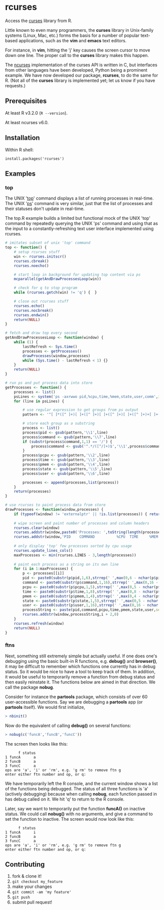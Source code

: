 # rcurses
Access the
[curses](https://en.wikipedia.org/wiki/Curses_(programming_library))
library from R.

Little known to even many programmers, the **curses** library in
Unix-family systems (Linux, Mac, etc.) forms the basis for a number of
popular text-based applications, such as the **vim** and **emacs** text
editors.

For instance, in **vim**, hitting the 'j' key causes the screen cursor to
move down one line. The proper call to the **curses** library makes this
happen.

The [ncurses](https://en.wikipedia.org/wiki/Ncurses) implementation of
the curses API is written in C, but interfaces from other languages have
been developed, Python being a prominent example.  We have now developed
our package, **rcurses**, to do the same for R. (Not all of the
**curses** library is implemented yet; let us know if you have
requests.)

## Prerequisites

At least R v3.2.0 (`R --version`).

At least ncurses v6.0.

## Installation

Within R shell:

```
install.packages('rcurses')
```

## Examples

### top

The UNIX '[top](https://en.wikipedia.org/wiki/Top_(software))' command
displays a list of running processes in real-time. The UNIX
'[ps](https://en.wikipedia.org/wiki/Ps_(Unix))' command is very similar,
just that the list of processes and their statuses don't update in
real-time.

The top.R example builds a limited but functional mock of the UNIX 'top'
command by repeatedly querying the UNIX 'ps' command and using that as the
input to a constantly-refreshing text user interface implemented using
rcurses.

```R
# imitates subset of unix 'top' command 
top <- function() {
    # setup rcurses stuff
    win <- rcurses.initscr()
    rcurses.cbreak()
    rcurses.noecho()

    # start loop in background for updating top content via ps
    mcparallel(getAndDrawProcessesLoop(win))

    # check for q to stop program
    while (rcurses.getch(win) != 'q') {  }

    # close out rcurses stuff
    rcurses.echo()
    rcurses.nocbreak()
    rcurses.endwin()
    return(NULL)
}

# fetch and draw top every second
getAndDrawProcessesLoop <- function(window) {
    while (1) {
        lastRefresh <- Sys.time()
        processes <- getProcesses()
        drawProcesses(window,processes)
        while (Sys.time() - lastRefresh < 1) {}
    }
    return(NULL)
}

# run ps and put process data into store
getProcesses <- function() {
    processes <- list()
    psLines <- system('ps -axrwwo pid,%cpu,time,%mem,state,user,comm',intern=TRUE)[-(1)]
    for (line in psLines) {

        # use regular expression to get groups from ps output
        pattern <- '^[ ]*([^ ]+)[ ]+([^ ]+)[ ]+([^ ]+)[ ]+([^ ]+)+[ ]+([^ ]+)[ ]+([^ ]+)[ ]+(.*)$'

        # store each group as a substring
        process <- list()
        process$pid <- gsub(pattern,'\\1',line)
        process$command <- gsub(pattern,'\\7',line)
        if (substr(process$command,1,1) == '/') {
            process$command <- gsub('^.*/([^/]+)$','\\1',process$command)
        }
        process$pcpu <- gsub(pattern,'\\2',line)
        process$time <- gsub(pattern,'\\3',line)
        process$pmem <- gsub(pattern,'\\4',line)
        process$state <- gsub(pattern,'\\5',line)
        process$user <- gsub(pattern,'\\6',line)

        processes <- append(processes,list(process))
    }
    return(processes)
}

# use rcurses to paint process data from store
drawProcesses <- function(window,processes) {
    if (typeof(window) != 'externalptr' || !is.list(processes)) { return(NULL) }
    
    # wipe screen and paint number of processes and column headers
    rcurses.clear(window)
    rcurses.addstr(window,paste0('Processes: ',toString(length(processes)),' total'),0,0)
    rcurses.addstr(window,'PID    COMMAND          %CPU  TIME     %MEM STATE USER',2,0)
    
    # only display 'top' few processes sorted by cpu usage
    rcurses.update_lines_cols()
    maxProcesses <- min(rcurses.LINES - 3,length(processes))
    
    # paint each process as a string on its own line
    for (i in 1:maxProcesses) {
        p <- processes[[i]]
        pid <- paste0(substr(p$pid,1,6),strrep(' ',max(0,6 - nchar(p$pid))))
        command <- paste0(substr(p$command,1,16),strrep(' ',max(0,16 - nchar(p$command))))
        pcpu <- paste0(substr(p$pcpu,1,5),strrep(' ',max(0,5 - nchar(p$pcpu))))
        time <- paste0(substr(p$time,1,8),strrep(' ',max(0,8 - nchar(p$time))))
        pmem <- paste0(substr(p$pmem,1,4),strrep(' ',max(0,4 - nchar(p$pmem))))
        state <- paste0(substr(p$state,1,5),strrep(' ',max(0,5 - nchar(p$state))))
        user <- paste0(substr(p$user,1,16),strrep(' ',max(0,16 - nchar(p$user))))
        processString <- paste(pid,command,pcpu,time,pmem,state,user,sep=' ')
        rcurses.addstr(window,processString,i + 2,0)
    }
    rcurses.refresh(window)
    return(NULL)
}
```

### ftns

Next, something still extremely simple but actually useful. If one does
one's debugging using the basic built-in R functions, e.g. **debug()**
and **browser()**, it may be difficult to remember which functions one
currently has in debug status. So it would be nice to have a tool to
keep track of them. In addition, it would be useful to temporarily
remove a function from debug status and then easily reinstate it. The
functions below are aimed in that direction. We call the package
**nobug**.

Consider for instance the **partools** package, which consists of over
60 user-accessible functions. Say we are debugging a **partools** app
(or **partools** itself).
We would first initialize,

```R
> nbinit()
```

Now do the equivalent of calling **debug()** on several functions:

```R
> nobug(c('funcA','funcB','funcC'))
```

The screen then looks like this:

```
      f status
1 funcA      a
2 funcB      a
3 funcC      a
ops are 'a', 'i' or 'rm', e.g. 'g rm' to remove ftn g
enter either ftn number and op, or q: 
```

We have temporarily left the R console, and the current window shows a
list of the functions being debugged. The status of all three functions
is 'a' (actively debugging) because when calling **nobug**, each function
passed in has debug called on it. We hit 'q' to return to the R console.

Later, say we want to temporarily put the function **funcA()** on
inactive status. We could call **nobug()** with no arguments, and give
a command to set the function to inactive. The screen would now look
like this:

```
      f status
1 funcA      i
2 funcB      a
3 funcC      a
ops are 'a', 'i' or 'rm', e.g. 'g rm' to remove ftn g
enter either ftn number and op, or q: 
```

## Contributing

1. fork & clone it!
2. `git checkout my_feature`
3. make your changes
4. `git commit -am 'my feature'`
5. `git push`
6. submit pull request!
